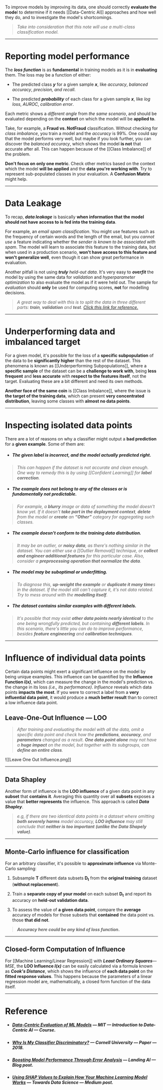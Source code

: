 To improve models by improving its data, one should correctly **evaluate the mode**l to determine if it needs [[Data-Centric AI]] approaches and how well they do, and to investigate the model's shortcomings.

> *Take into consideration that this note will use a multi-class classification model.*
___
# Reporting model performance

The ***loss function*** is as **fundamental** in training models as it is in **evaluating** them. The loss may be a function of either:

 - The predicted class ***y*** for a given sample ***x***, like *accuracy*, *balanced accuracy*, *precision, and recall*.

 - The predicted ***probability*** of each class for a given sample ***x***, like *log loss*, *AUROC*, *calibration error*.

Each metric shows a *different angle* from *the same scenario*, and should be evaluated depending on the **context** on which the model will be **applied to**. 

Take, for example, a **Fraud vs. NotFraud** classification.  Without checking for *class imbalance*, you train a model and the *accuracy* is 99%. One could say that the model performs very well, but maybe if you look further, you can discover the *balanced accuracy*, which shows the model **is not** that accurate after all. This can happen because of the [[Class Imbalance]] of the problem.

**Don't focus on only one metric**. Check other metrics based on the context which the model **will be applied** and the **data you're working with**. Try to represent sub-populated classes in your evaluation. A **Confusion Matrix** might help.

___
# Data Leakage

To recap, ***data leakage*** is basically **when information that the model should not have access to is fed into the training data**. 

For example, an *email spam classification*. You might use features such as the frequency of certain words and the length of the email, but you *cannot use* a feature indicating whether the *sender is known to be associated with spam*. The model will learn to associate this feature to the training data, but when used in a production scenario, **won't have access to this feature and won't generalize well**, even though it can show great performance in evaluation.

Another pitfall is not using ***truly** held-out data*. It's very easy to ***overfit*** the model by using the same data for *validation* and *hyperparameter optimization* to also evaluate the model as if it were held out. The sample for *evaluation* should **only** be used for computing scores, **not** for modelling decisions.

> *A great way to deal with this is to split the data in three different parts: **train**, **validation** and **test**. [Click this link for reference.](https://mlu-explain.github.io/train-test-validation/)*
___
# Underperforming data and imbalanced target

For a given model, it's possible for the loss of a **specific subpopulation** of the data to be **significantly higher** than the rest of the dataset. This phenomena is known as [[Underperforming Subpopulations]], where a **specific sample** of the dataset can be a **challenge to work with**, being **less frequent** and **less accurate** with **respect to the features itself**, not the target. Evaluating these are a bit different and need its own methods.

**Another face of the same coin** is [[Class Imbalance]], where the issue is **the target of the training data**, which can present **very concentrated distribution**, leaving some classes with **almost no data points**.
___
# Inspecting isolated data points

There are a lot of reasons on why a classifier might output a **bad prediction** for a **given example**. Some of them are:

- ##### The given label is incorrect, and the model actually predicted right.
>*This can happen if the dataset is not accurate and clean enough. One way to remedy this is by using [[Confident Learning]] for **label correction**.*

- ##### The example does not belong to any of the classes or is fundamentally not predictable.
> *For example, a **blurry** image or data of something the model doesn't know yet. If it doesn't **take part in the deployment context**, **delete** from the model or **create** an **“Other”** category for aggregating such classes.*

- ##### The example doesn't conform to the training data distribution.
> *It may be an outlier, or **noisy data**, as there's nothing similar in the dataset. You can either use a [[Outlier Removal]] technique, or **collect and engineer additional features** for this particular case. Also, consider a **preprocessing operation that normalize the data**.*

- ##### The model may be suboptimal or underfitting.
> *To diagnose this, **up-weight the example** or **duplicate it many time**s in the dataset. If the model still can't capture it, it's not data related. Try to mess around with the **modelling itself**.*

- ##### The dataset contains similar examples with different labels.
> *It's possible that may exist **other data points nearly identical** to the one being wrongfully predicted, but containing **different labels**.  In this scenario, there's little you can do to improve performance, besides **feature engineering** and **calibration techniques**.*
___
# Influence of individual data points

Certain data points might exert a significant influence on the model by being unique examples. This influence can be quantified by the **Influence Function *I(x)***, which can measure the change in the model's prediction vs. the change in its loss *(i.e., its performance)*. 
*Influence* reveals which data points **impacts the most**. If you were to correct a label from a **very influential data point**, it would produce a **much better result** than to correct a low influence data point.
## Leave-One-Out Influence — LOO

> *After training and evaluating the model with all the data, omit a specific data point and check how the **predictions**, **accuracy**, and **parameters** changed as a result.*
> ***One data point alone** may not have a **huge impact** on the model, but together with its subgroups, can **define an entire class**.*

![[Leave One Out Influence.png]]
___
## Data Shapley

Another form of influence is the **LOO influence** of a given data point in any **subset** that **contains it**. Averaging this quantity over all **subsets** exposes a value that **better represents** the influence. This approach is called ***Data Shapley***.

>*e.g, if there are two identical data points in a dataset where omitting **both severely harms** model accuracy, **LOO influence** may still conclude that **neither is too important** **(unlike the Data Shapely value)**.*
___
## Monte-Carlo influence for classification

For an arbitrary classifier, it's possible to **approximate influence** via Monte-Carlo sampling:

1. Subsample **T** different data subsets **D<sub>t</sub>** from the **original training** dataset (**without replacement**).

2. Train a **separate copy of your model** on each subset **D<sub>t</sub>** and report its accuracy on **held-out validation data**.

3. To assess the value of **a given data point**, compare the **average** accuracy of models for those subsets that **contained** the data point vs. those **that did not**. 

> ***Accuracy here could be any kind of loss function*.**
___
## Closed-form Computation of Influence

For [[Machine Learning/Linear Regression]] with ***Least Ordinary Squares***—*MSE*, the **LOO Influence *I(x)*** can be easily calculated via a formula known as ***Cook's Distance***, which shows the influence of **each data point** on the **fitted response values**. This happens because the parameters of a linear regression model are, mathematically, a closed form function of the data itself.
___
# Reference

- ##### [Data-Centric Evaluation of ML Models](https://dcai.csail.mit.edu/2023/data-centric-evaluation/#E22) — MIT — Introduction to Data-Centric AI — Course.


- ##### [Why Is My Classifier Discriminatory?](https://arxiv.org/abs/1805.12002) — Cornell University — Paper — 2018.

- ##### [Boosting Model Performance Through Error Analysis](https://landing.ai/blog/boosting-model-performance-through-error-analysis/) — Landing AI — Blog post.

- ##### [Using SHAP Values to Explain How Your Machine Learning Model Works](https://towardsdatascience.com/using-shap-values-to-explain-how-your-machine-learning-model-works-732b3f40e137) — Towards Data Science — Medium post.